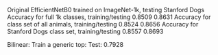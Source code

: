 Original EfficientNetB0 trained on ImageNet-1k, testing Stanford Dogs
Accuracy for full 1k classes, training/testing
	 0.8509
	 0.8631
Accuracy for class set of all animals, training/testing
	 0.8524
	 0.8656
Accuracy for Stanford Dogs class set, training/testing
	 0.8557
	 0.8693

Bilinear:
Train a generic top:
Test: 0.7928 
